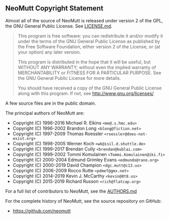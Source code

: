 NeoMutt Copyright Statement
---------------------------

Almost all of the source of NeoMutt is released under version 2 of the GPL, the
GNU General Public License.  See [LICENSE.md](LICENSE.md).

> This program is free software: you can redistribute it and/or modify it under
> the terms of the GNU General Public License as published by the Free Software
> Foundation, either version 2 of the License, or (at your option) any later
> version.
>
> This program is distributed in the hope that it will be useful, but WITHOUT
> ANY WARRANTY; without even the implied warranty of MERCHANTABILITY or FITNESS
> FOR A PARTICULAR PURPOSE.  See the GNU General Public License for more
> details.
>
> You should have received a copy of the GNU General Public License along with
> this program.  If not, see http://www.gnu.org/licenses/

A few source files are in the public domain.

The principal authors of NeoMutt are:

- Copyright (C) 1996-2016 Michael R. Elkins `<me@.s.hmc.edu>`
- Copyright (C) 1996-2002 Brandon Long `<blong@fiction.net>`
- Copyright (C) 1997-2009 Thomas Roessler `<roessler@does-not-exist.org>`
- Copyright (C) 1998-2005 Werner Koch `<wk@isil.d.shuttle.de>`
- Copyright (C) 1999-2017 Brendan Cully `<brendan@kublai.com>`
- Copyright (C) 1999-2002 Tommi Komulainen `<Tommi.Komulainen@iki.fi>`
- Copyright (C) 2000-2004 Edmund Grimley Evans `<edmundo@rano.org>`
- Copyright (C) 2000-2019 David Champion `<dgc.mutt@c13.us>`
- Copyright (C) 2006-2009 Rocco Rutte `<pdmef@gmx.net>`
- Copyright (C) 2014-2019 Kevin J. McCarthy `<kevin@8t8.us>`
- Copyright (C) 2015-2019 Richard Russon `<rich@flatcap.org>`

For a full list of contributors to NeoMutt, see the [AUTHORS.md](CONTRIBUTORS.md)

For the complete history of NeoMutt, see the source repository on GitHub:

- https://github.com/neomutt

